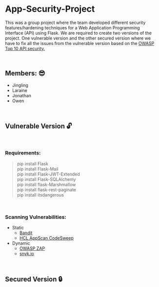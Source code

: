 # App-Security-Project
This was a group project where the team developed different security features/hardening techniques for a Web Application Programming Interface (API) using Flask. We are required to create two versions of the project. One vulnerable version and the other secured version where we have to fix all the issues from the vulnerable version based on the [OWASP Top 10 API security.](https://owasp.org/www-project-api-security/)

&nbsp;
## Members: :sunglasses:
- Jingling
- Laraine
- Jonathan
- Owen

&nbsp;
## Vulnerable Version :unlock:
&nbsp;
### Requirements:
> pip install Flask <br>
> pip install Flask-Mail <br>
> pip install Flask-JWT-Extended <br>
> pip install Flask-SQLAlchemy <br>
> pip install flask-Marshmallow <br>
> pip install flask-rest-paginate <br>
> pip install itsdangerous <br>

&nbsp;
### Scanning Vulnerabilities:
- Static
  - [Bandit](https://pypi.org/project/bandit/)
  - [HCL AppScan CodeSweep](https://marketplace.visualstudio.com/items?itemName=HCLTechnologies.hclappscancodesweep)
- Dynamic
  - [OWASP ZAP](https://www.zaproxy.org/)
  - [snyk.io](https://snyk.io/)

&nbsp;
## Secured Version :lock:
